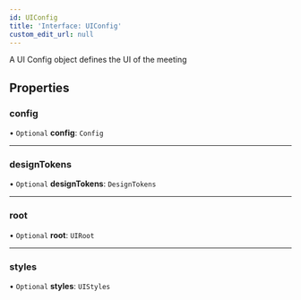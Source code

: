 ```yaml
---
id: UIConfig
title: 'Interface: UIConfig'
custom_edit_url: null
---
```


A UI Config object defines the UI of the meeting

## Properties

### config

• `Optional` **config**: `Config`

___

### designTokens

• `Optional` **designTokens**: `DesignTokens`

___

### root

• `Optional` **root**: `UIRoot`

___

### styles

• `Optional` **styles**: `UIStyles`


<head>
	<title>React Native UI Kit Interface: UIConfig</title>
	<meta name="description" content="Harness the power of Dyte's React Native UIConfig Interface to customize and tailor the user interface of your React Native application.">
</head>
